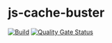 # js-cache-buster

[![Build](https://github.com/ViBiOh/js-index-builder/workflows/Build/badge.svg)](https://github.com/ViBiOh/js-index-builder/actions)
[![Quality Gate Status](https://sonarcloud.io/api/project_badges/measure?project=ViBiOh_js-index-builder&metric=alert_status)](https://sonarcloud.io/dashboard?id=ViBiOh_js-index-builder)

